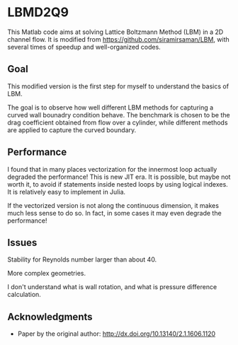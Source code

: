 # LBMD2Q9

This Matlab code aims at solving Lattice Boltzmann Method (LBM) in a 2D channel flow. It is modified from https://github.com/siramirsaman/LBM, with several times of speedup and well-organized codes.

## Goal

This modified version is the first step for myself to understand the basics of LBM.

The goal is to observe how well different LBM methods for capturing a curved wall bounadry condition behave.
The benchmark is chosen to be the drag coefficient obtained from flow over a cylinder, while different methods are applied to capture the curved boundary.

## Performance

I found that in many places vectorization for the innermost loop actually degraded the performance! This is new JIT era.
It is possible, but maybe not worth it, to avoid if statements inside nested loops by using logical indexes. It is relatively easy to implement in Julia.

If the vectorized version is not along the continuous dimension, it makes
much less sense to do so. In fact, in some cases it may even degrade the performance!

## Issues

Stability for Reynolds number larger than about 40.

More complex geometries.

I don't understand what is wall rotation, and what is pressure difference calculation.

## Acknowledgments

* Paper by the original author: http://dx.doi.org/10.13140/2.1.1606.1120